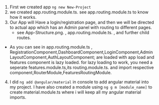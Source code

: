 1. First we created app ```ng new New-Project```
2. we created app.routing.module.ts. see app.routing.module.ts to know how it works.
3. Our App will Have a login/registration page, and then we will be directed to actual app which has an Admin panel with routing to different pages. 
    - see App-Structure.png. , app.routing.module.ts. , and further child routes.
 - As you can see in app.routing.module.ts , RegistrationComponent,DashboardComponent,LoginComponent,AdminLayoutComponent,AuthLayoutComponent;
     are loaded with app load and features component is lazy loaded.
      for lazy loading to work, you need a seperate features.module.ts,its routing.module.ts. and import respective component,RouterModule,FeaturesRoutingModule.
4. I did ```ng add @angular/material``` in console to add angular material into my project. I have also created a module using ```ng g m [module_name]```
    to create material.module.ts where i will keep all my angular material imports.
